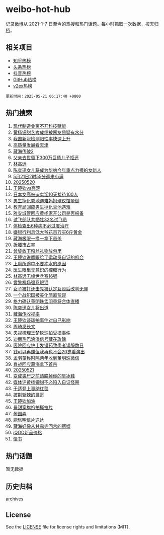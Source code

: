 # weibo-hot-hub

记录[微博](https://www.weibo.com)从 2021-1-7 日至今的热搜和热门话题。每小时抓取一次数据，按天[归档](archives)。

## 相关项目

- [知乎热榜](https://github.com/lonnyzhang423/zhihu-hot-hub)
- [头条热榜](https://github.com/lonnyzhang423/toutiao-hot-hub)
- [抖音热榜](https://github.com/lonnyzhang423/douyin-hot-hub)
- [GitHub热榜](https://github.com/lonnyzhang423/github-hot-hub)
- [v2ex热榜](https://github.com/lonnyzhang423/v2ex-hot-hub)


`更新时间：2025-05-21 06:17:40 +0800`

## 热门搜索

1. [现代制造业离不开科技赋能](https://m.weibo.cn/search?containerid=100103type%3D1%26t%3D10%26q%3D%23%E7%8E%B0%E4%BB%A3%E5%88%B6%E9%80%A0%E4%B8%9A%E7%A6%BB%E4%B8%8D%E5%BC%80%E7%A7%91%E6%8A%80%E8%B5%8B%E8%83%BD%23&stream_entry_id=51&isnewpage=1&extparam=seat%3D1%26cate%3D10103%26pos%3D0%26c_type%3D51%26filter_type%3Drealtimehot%26stream_entry_id%3D51%26q%3D%2523%25E7%258E%25B0%25E4%25BB%25A3%25E5%2588%25B6%25E9%2580%25A0%25E4%25B8%259A%25E7%25A6%25BB%25E4%25B8%258D%25E5%25BC%2580%25E7%25A7%2591%25E6%258A%2580%25E8%25B5%258B%25E8%2583%25BD%2523%26dgr%3D0%26display_time%3D1747779458%26pre_seqid%3D17477794588200338034566)
1. [黄杨钿甜艺考成绩被网友质疑有水分](https://m.weibo.cn/search?containerid=100103type%3D1%26t%3D10%26q%3D%23%E9%BB%84%E6%9D%A8%E9%92%BF%E7%94%9C%E8%89%BA%E8%80%83%E6%88%90%E7%BB%A9%E8%A2%AB%E7%BD%91%E5%8F%8B%E8%B4%A8%E7%96%91%E6%9C%89%E6%B0%B4%E5%88%86%23&stream_entry_id=31&isnewpage=1&extparam=seat%3D1%26lcate%3D5001%26realpos%3D1%26stream_entry_id%3D31%26q%3D%2523%25E9%25BB%2584%25E6%259D%25A8%25E9%2592%25BF%25E7%2594%259C%25E8%2589%25BA%25E8%2580%2583%25E6%2588%2590%25E7%25BB%25A9%25E8%25A2%25AB%25E7%25BD%2591%25E5%258F%258B%25E8%25B4%25A8%25E7%2596%2591%25E6%259C%2589%25E6%25B0%25B4%25E5%2588%2586%2523%26dgr%3D0%26band_rank%3D1%26cate%3D5001%26pos%3D0%26c_type%3D31%26flag%3D2%26filter_type%3Drealtimehot%26display_time%3D1747779458%26pre_seqid%3D17477794588200338034566)
1. [我国新冠检测阳性率快速上升](https://m.weibo.cn/search?containerid=100103type%3D1%26t%3D10%26q%3D%23%E6%88%91%E5%9B%BD%E6%96%B0%E5%86%A0%E6%A3%80%E6%B5%8B%E9%98%B3%E6%80%A7%E7%8E%87%E5%BF%AB%E9%80%9F%E4%B8%8A%E5%8D%87%23&stream_entry_id=31&isnewpage=1&extparam=seat%3D1%26lcate%3D5001%26realpos%3D2%26stream_entry_id%3D31%26q%3D%2523%25E6%2588%2591%25E5%259B%25BD%25E6%2596%25B0%25E5%2586%25A0%25E6%25A3%2580%25E6%25B5%258B%25E9%2598%25B3%25E6%2580%25A7%25E7%258E%2587%25E5%25BF%25AB%25E9%2580%259F%25E4%25B8%258A%25E5%258D%2587%2523%26dgr%3D0%26band_rank%3D2%26cate%3D5001%26pos%3D1%26c_type%3D31%26flag%3D2%26filter_type%3Drealtimehot%26display_time%3D1747779458%26pre_seqid%3D17477794588200338034566)
1. [高质量发展看天津](https://m.weibo.cn/search?containerid=100103type%3D1%26t%3D10%26q%3D%23%E9%AB%98%E8%B4%A8%E9%87%8F%E5%8F%91%E5%B1%95%E7%9C%8B%E5%A4%A9%E6%B4%A5%23&stream_entry_id=31&isnewpage=1&extparam=seat%3D1%26lcate%3D5001%26realpos%3D3%26stream_entry_id%3D31%26q%3D%2523%25E9%25AB%2598%25E8%25B4%25A8%25E9%2587%258F%25E5%258F%2591%25E5%25B1%2595%25E7%259C%258B%25E5%25A4%25A9%25E6%25B4%25A5%2523%26dgr%3D0%26band_rank%3D3%26cate%3D5001%26pos%3D2%26c_type%3D31%26flag%3D0%26filter_type%3Drealtimehot%26display_time%3D1747779458%26pre_seqid%3D17477794588200338034566)
1. [藏海传破2](https://m.weibo.cn/search?containerid=100103type%3D1%26t%3D10%26q%3D%23%E8%97%8F%E6%B5%B7%E4%BC%A0%E7%A0%B42%23&stream_entry_id=31&isnewpage=1&extparam=seat%3D1%26lcate%3D5001%26realpos%3D4%26stream_entry_id%3D31%26q%3D%2523%25E8%2597%258F%25E6%25B5%25B7%25E4%25BC%25A0%25E7%25A0%25B42%2523%26dgr%3D0%26band_rank%3D4%26cate%3D5001%26pos%3D3%26c_type%3D31%26flag%3D16%26filter_type%3Drealtimehot%26display_time%3D1747779458%26pre_seqid%3D17477794588200338034566)
1. [父亲去世留下300万巨债儿子拒还](https://m.weibo.cn/search?containerid=100103type%3D1%26t%3D10%26q%3D%23%E7%88%B6%E4%BA%B2%E5%8E%BB%E4%B8%96%E7%95%99%E4%B8%8B300%E4%B8%87%E5%B7%A8%E5%80%BA%E5%84%BF%E5%AD%90%E6%8B%92%E8%BF%98%23&stream_entry_id=31&isnewpage=1&extparam=seat%3D1%26lcate%3D5001%26realpos%3D5%26stream_entry_id%3D31%26q%3D%2523%25E7%2588%25B6%25E4%25BA%25B2%25E5%258E%25BB%25E4%25B8%2596%25E7%2595%2599%25E4%25B8%258B300%25E4%25B8%2587%25E5%25B7%25A8%25E5%2580%25BA%25E5%2584%25BF%25E5%25AD%2590%25E6%258B%2592%25E8%25BF%2598%2523%26dgr%3D0%26band_rank%3D5%26cate%3D5001%26pos%3D4%26c_type%3D31%26flag%3D0%26filter_type%3Drealtimehot%26display_time%3D1747779458%26pre_seqid%3D17477794588200338034566)
1. [林高远](https://m.weibo.cn/search?containerid=100103type%3D1%26t%3D10%26q%3D%E6%9E%97%E9%AB%98%E8%BF%9C&stream_entry_id=31&isnewpage=1&extparam=seat%3D1%26lcate%3D5001%26realpos%3D6%26stream_entry_id%3D31%26q%3D%25E6%259E%2597%25E9%25AB%2598%25E8%25BF%259C%26dgr%3D0%26band_rank%3D6%26cate%3D5001%26pos%3D5%26c_type%3D31%26flag%3D0%26filter_type%3Drealtimehot%26display_time%3D1747779458%26pre_seqid%3D17477794588200338034566)
1. [陈奕迅女儿将成为华纳今年重点力捧的女新人](https://m.weibo.cn/search?containerid=100103type%3D1%26t%3D10%26q%3D%23%E9%99%88%E5%A5%95%E8%BF%85%E5%A5%B3%E5%84%BF%E5%B0%86%E6%88%90%E4%B8%BA%E5%8D%8E%E7%BA%B3%E4%BB%8A%E5%B9%B4%E9%87%8D%E7%82%B9%E5%8A%9B%E6%8D%A7%E7%9A%84%E5%A5%B3%E6%96%B0%E4%BA%BA%23&stream_entry_id=31&isnewpage=1&extparam=seat%3D1%26lcate%3D5001%26realpos%3D7%26stream_entry_id%3D31%26q%3D%2523%25E9%2599%2588%25E5%25A5%2595%25E8%25BF%2585%25E5%25A5%25B3%25E5%2584%25BF%25E5%25B0%2586%25E6%2588%2590%25E4%25B8%25BA%25E5%258D%258E%25E7%25BA%25B3%25E4%25BB%258A%25E5%25B9%25B4%25E9%2587%258D%25E7%2582%25B9%25E5%258A%259B%25E6%258D%25A7%25E7%259A%2584%25E5%25A5%25B3%25E6%2596%25B0%25E4%25BA%25BA%2523%26dgr%3D0%26band_rank%3D7%26cate%3D5001%26pos%3D6%26c_type%3D31%26flag%3D2%26filter_type%3Drealtimehot%26display_time%3D1747779458%26pre_seqid%3D17477794588200338034566)
1. [5月21日2时55分迎来小满](https://m.weibo.cn/search?containerid=100103type%3D1%26t%3D10%26q%3D%235%E6%9C%8821%E6%97%A52%E6%97%B655%E5%88%86%E8%BF%8E%E6%9D%A5%E5%B0%8F%E6%BB%A1%23&stream_entry_id=31&isnewpage=1&extparam=seat%3D1%26lcate%3D5001%26realpos%3D8%26stream_entry_id%3D31%26q%3D%25235%25E6%259C%258821%25E6%2597%25A52%25E6%2597%25B655%25E5%2588%2586%25E8%25BF%258E%25E6%259D%25A5%25E5%25B0%258F%25E6%25BB%25A1%2523%26dgr%3D0%26band_rank%3D8%26cate%3D5001%26pos%3D7%26c_type%3D31%26flag%3D0%26filter_type%3Drealtimehot%26display_time%3D1747779458%26pre_seqid%3D17477794588200338034566)
1. [20250520](https://m.weibo.cn/search?containerid=100103type%3D1%26t%3D10%26q%3D%2320250520%23&stream_entry_id=31&isnewpage=1&extparam=seat%3D1%26lcate%3D5001%26realpos%3D9%26stream_entry_id%3D31%26q%3D%252320250520%2523%26dgr%3D0%26band_rank%3D9%26cate%3D5001%26pos%3D8%26c_type%3D31%26flag%3D16%26filter_type%3Drealtimehot%26display_time%3D1747779458%26pre_seqid%3D17477794588200338034566)
1. [王楚钦vs高茨](https://m.weibo.cn/search?containerid=100103type%3D1%26t%3D10%26q%3D%23%E7%8E%8B%E6%A5%9A%E9%92%A6vs%E9%AB%98%E8%8C%A8%23&stream_entry_id=31&isnewpage=1&extparam=seat%3D1%26lcate%3D5001%26realpos%3D10%26stream_entry_id%3D31%26q%3D%2523%25E7%258E%258B%25E6%25A5%259A%25E9%2592%25A6vs%25E9%25AB%2598%25E8%258C%25A8%2523%26dgr%3D0%26band_rank%3D10%26cate%3D5001%26pos%3D9%26c_type%3D31%26flag%3D0%26filter_type%3Drealtimehot%26display_time%3D1747779458%26pre_seqid%3D17477794588200338034566)
1. [日本女高被迫卖淫10天接待100人](https://m.weibo.cn/search?containerid=100103type%3D1%26t%3D10%26q%3D%E6%97%A5%E6%9C%AC%E5%A5%B3%E9%AB%98%E8%A2%AB%E8%BF%AB%E5%8D%96%E6%B7%AB10%E5%A4%A9%E6%8E%A5%E5%BE%85100%E4%BA%BA&stream_entry_id=31&isnewpage=1&extparam=seat%3D1%26lcate%3D5001%26realpos%3D11%26stream_entry_id%3D31%26q%3D%25E6%2597%25A5%25E6%259C%25AC%25E5%25A5%25B3%25E9%25AB%2598%25E8%25A2%25AB%25E8%25BF%25AB%25E5%258D%2596%25E6%25B7%25AB10%25E5%25A4%25A9%25E6%258E%25A5%25E5%25BE%2585100%25E4%25BA%25BA%26dgr%3D0%26band_rank%3D11%26cate%3D5001%26pos%3D10%26c_type%3D31%26flag%3D2%26filter_type%3Drealtimehot%26display_time%3D1747779458%26pre_seqid%3D17477794588200338034566)
1. [男生掉化粪池遇难妈妈殡仪馆晕倒](https://m.weibo.cn/search?containerid=100103type%3D1%26t%3D10%26q%3D%23%E7%94%B7%E7%94%9F%E6%8E%89%E5%8C%96%E7%B2%AA%E6%B1%A0%E9%81%87%E9%9A%BE%E5%A6%88%E5%A6%88%E6%AE%A1%E4%BB%AA%E9%A6%86%E6%99%95%E5%80%92%23&stream_entry_id=31&isnewpage=1&extparam=seat%3D1%26lcate%3D5001%26realpos%3D12%26stream_entry_id%3D31%26q%3D%2523%25E7%2594%25B7%25E7%2594%259F%25E6%258E%2589%25E5%258C%2596%25E7%25B2%25AA%25E6%25B1%25A0%25E9%2581%2587%25E9%259A%25BE%25E5%25A6%2588%25E5%25A6%2588%25E6%25AE%25A1%25E4%25BB%25AA%25E9%25A6%2586%25E6%2599%2595%25E5%2580%2592%2523%26dgr%3D0%26band_rank%3D12%26cate%3D5001%26pos%3D11%26c_type%3D31%26flag%3D0%26filter_type%3Drealtimehot%26display_time%3D1747779458%26pre_seqid%3D17477794588200338034566)
1. [教育局回应男生掉化粪池遇难](https://m.weibo.cn/search?containerid=100103type%3D1%26t%3D10%26q%3D%23%E6%95%99%E8%82%B2%E5%B1%80%E5%9B%9E%E5%BA%94%E7%94%B7%E7%94%9F%E6%8E%89%E5%8C%96%E7%B2%AA%E6%B1%A0%E9%81%87%E9%9A%BE%23&stream_entry_id=31&isnewpage=1&extparam=seat%3D1%26lcate%3D5001%26realpos%3D13%26stream_entry_id%3D31%26q%3D%2523%25E6%2595%2599%25E8%2582%25B2%25E5%25B1%2580%25E5%259B%259E%25E5%25BA%2594%25E7%2594%25B7%25E7%2594%259F%25E6%258E%2589%25E5%258C%2596%25E7%25B2%25AA%25E6%25B1%25A0%25E9%2581%2587%25E9%259A%25BE%2523%26dgr%3D0%26band_rank%3D13%26cate%3D5001%26pos%3D12%26c_type%3D31%26flag%3D0%26filter_type%3Drealtimehot%26display_time%3D1747779458%26pre_seqid%3D17477794588200338034566)
1. [雅安城管回应黄杨家开公司是否报备](https://m.weibo.cn/search?containerid=100103type%3D1%26t%3D10%26q%3D%23%E9%9B%85%E5%AE%89%E5%9F%8E%E7%AE%A1%E5%9B%9E%E5%BA%94%E9%BB%84%E6%9D%A8%E5%AE%B6%E5%BC%80%E5%85%AC%E5%8F%B8%E6%98%AF%E5%90%A6%E6%8A%A5%E5%A4%87%23&stream_entry_id=31&isnewpage=1&extparam=seat%3D1%26lcate%3D5001%26realpos%3D14%26stream_entry_id%3D31%26q%3D%2523%25E9%259B%2585%25E5%25AE%2589%25E5%259F%258E%25E7%25AE%25A1%25E5%259B%259E%25E5%25BA%2594%25E9%25BB%2584%25E6%259D%25A8%25E5%25AE%25B6%25E5%25BC%2580%25E5%2585%25AC%25E5%258F%25B8%25E6%2598%25AF%25E5%2590%25A6%25E6%258A%25A5%25E5%25A4%2587%2523%26dgr%3D0%26band_rank%3D14%26cate%3D5001%26pos%3D13%26c_type%3D31%26flag%3D0%26filter_type%3Drealtimehot%26display_time%3D1747779458%26pre_seqid%3D17477794588200338034566)
1. [试飞部队共牺牲32名试飞员](https://m.weibo.cn/search?containerid=100103type%3D1%26t%3D10%26q%3D%E8%AF%95%E9%A3%9E%E9%83%A8%E9%98%9F%E5%85%B1%E7%89%BA%E7%89%B232%E5%90%8D%E8%AF%95%E9%A3%9E%E5%91%98&stream_entry_id=31&isnewpage=1&extparam=seat%3D1%26lcate%3D5001%26realpos%3D15%26stream_entry_id%3D31%26q%3D%25E8%25AF%2595%25E9%25A3%259E%25E9%2583%25A8%25E9%2598%259F%25E5%2585%25B1%25E7%2589%25BA%25E7%2589%25B232%25E5%2590%258D%25E8%25AF%2595%25E9%25A3%259E%25E5%2591%2598%26dgr%3D0%26band_rank%3D15%26cate%3D5001%26pos%3D14%26c_type%3D31%26flag%3D0%26filter_type%3Drealtimehot%26display_time%3D1747779458%26pre_seqid%3D17477794588200338034566)
1. [体检查出6种病不必过度治疗](https://m.weibo.cn/search?containerid=100103type%3D1%26t%3D10%26q%3D%23%E4%BD%93%E6%A3%80%E6%9F%A5%E5%87%BA6%E7%A7%8D%E7%97%85%E4%B8%8D%E5%BF%85%E8%BF%87%E5%BA%A6%E6%B2%BB%E7%96%97%23&stream_entry_id=31&isnewpage=1&extparam=seat%3D1%26lcate%3D5001%26realpos%3D16%26stream_entry_id%3D31%26q%3D%2523%25E4%25BD%2593%25E6%25A3%2580%25E6%259F%25A5%25E5%2587%25BA6%25E7%25A7%258D%25E7%2597%2585%25E4%25B8%258D%25E5%25BF%2585%25E8%25BF%2587%25E5%25BA%25A6%25E6%25B2%25BB%25E7%2596%2597%2523%26dgr%3D0%26band_rank%3D16%26cate%3D5001%26pos%3D15%26c_type%3D31%26flag%3D0%26filter_type%3Drealtimehot%26display_time%3D1747779458%26pre_seqid%3D17477794588200338034566)
1. [嫌银行利息低大爷花百万买6斤黄金](https://m.weibo.cn/search?containerid=100103type%3D1%26t%3D10%26q%3D%23%E5%AB%8C%E9%93%B6%E8%A1%8C%E5%88%A9%E6%81%AF%E4%BD%8E%E5%A4%A7%E7%88%B7%E8%8A%B1%E7%99%BE%E4%B8%87%E4%B9%B06%E6%96%A4%E9%BB%84%E9%87%91%23&stream_entry_id=31&isnewpage=1&extparam=seat%3D1%26lcate%3D5001%26realpos%3D17%26stream_entry_id%3D31%26q%3D%2523%25E5%25AB%258C%25E9%2593%25B6%25E8%25A1%258C%25E5%2588%25A9%25E6%2581%25AF%25E4%25BD%258E%25E5%25A4%25A7%25E7%2588%25B7%25E8%258A%25B1%25E7%2599%25BE%25E4%25B8%2587%25E4%25B9%25B06%25E6%2596%25A4%25E9%25BB%2584%25E9%2587%2591%2523%26dgr%3D0%26band_rank%3D17%26cate%3D5001%26pos%3D16%26c_type%3D31%26flag%3D0%26filter_type%3Drealtimehot%26display_time%3D1747779458%26pre_seqid%3D17477794588200338034566)
1. [藏海极限一换一拿下首杀](https://m.weibo.cn/search?containerid=100103type%3D1%26t%3D10%26q%3D%23%E8%97%8F%E6%B5%B7%E6%9E%81%E9%99%90%E4%B8%80%E6%8D%A2%E4%B8%80%E6%8B%BF%E4%B8%8B%E9%A6%96%E6%9D%80%23&stream_entry_id=31&isnewpage=1&extparam=seat%3D1%26lcate%3D5001%26realpos%3D18%26stream_entry_id%3D31%26q%3D%2523%25E8%2597%258F%25E6%25B5%25B7%25E6%259E%2581%25E9%2599%2590%25E4%25B8%2580%25E6%258D%25A2%25E4%25B8%2580%25E6%258B%25BF%25E4%25B8%258B%25E9%25A6%2596%25E6%259D%2580%2523%26dgr%3D0%26band_rank%3D18%26cate%3D5001%26pos%3D17%26c_type%3D31%26flag%3D0%26filter_type%3Drealtimehot%26display_time%3D1747779458%26pre_seqid%3D17477794588200338034566)
1. [折腰市占率](https://m.weibo.cn/search?containerid=100103type%3D1%26t%3D10%26q%3D%23%E6%8A%98%E8%85%B0%E5%B8%82%E5%8D%A0%E7%8E%87%23&stream_entry_id=31&isnewpage=1&extparam=seat%3D1%26lcate%3D5001%26realpos%3D19%26stream_entry_id%3D31%26q%3D%2523%25E6%258A%2598%25E8%2585%25B0%25E5%25B8%2582%25E5%258D%25A0%25E7%258E%2587%2523%26dgr%3D0%26band_rank%3D19%26cate%3D5001%26pos%3D18%26c_type%3D31%26flag%3D0%26filter_type%3Drealtimehot%26display_time%3D1747779458%26pre_seqid%3D17477794588200338034566)
1. [曾黎收下粉丝礼物放包里](https://m.weibo.cn/search?containerid=100103type%3D1%26t%3D10%26q%3D%23%E6%9B%BE%E9%BB%8E%E6%94%B6%E4%B8%8B%E7%B2%89%E4%B8%9D%E7%A4%BC%E7%89%A9%E6%94%BE%E5%8C%85%E9%87%8C%23&stream_entry_id=31&isnewpage=1&extparam=seat%3D1%26lcate%3D5001%26realpos%3D20%26stream_entry_id%3D31%26q%3D%2523%25E6%259B%25BE%25E9%25BB%258E%25E6%2594%25B6%25E4%25B8%258B%25E7%25B2%2589%25E4%25B8%259D%25E7%25A4%25BC%25E7%2589%25A9%25E6%2594%25BE%25E5%258C%2585%25E9%2587%258C%2523%26dgr%3D0%26band_rank%3D20%26cate%3D5001%26pos%3D19%26c_type%3D31%26flag%3D0%26filter_type%3Drealtimehot%26display_time%3D1747779458%26pre_seqid%3D17477794588200338034566)
1. [王楚钦说鹰眼给了运动员自证的机会](https://m.weibo.cn/search?containerid=100103type%3D1%26t%3D10%26q%3D%23%E7%8E%8B%E6%A5%9A%E9%92%A6%E8%AF%B4%E9%B9%B0%E7%9C%BC%E7%BB%99%E4%BA%86%E8%BF%90%E5%8A%A8%E5%91%98%E8%87%AA%E8%AF%81%E7%9A%84%E6%9C%BA%E4%BC%9A%23&stream_entry_id=31&isnewpage=1&extparam=seat%3D1%26lcate%3D5001%26realpos%3D21%26stream_entry_id%3D31%26q%3D%2523%25E7%258E%258B%25E6%25A5%259A%25E9%2592%25A6%25E8%25AF%25B4%25E9%25B9%25B0%25E7%259C%25BC%25E7%25BB%2599%25E4%25BA%2586%25E8%25BF%2590%25E5%258A%25A8%25E5%2591%2598%25E8%2587%25AA%25E8%25AF%2581%25E7%259A%2584%25E6%259C%25BA%25E4%25BC%259A%2523%26dgr%3D0%26band_rank%3D21%26cate%3D5001%26pos%3D20%26c_type%3D31%26flag%3D0%26filter_type%3Drealtimehot%26display_time%3D1747779458%26pre_seqid%3D17477794588200338034566)
1. [上厕所途中不要冲水的原因](https://m.weibo.cn/search?containerid=100103type%3D1%26t%3D10%26q%3D%E4%B8%8A%E5%8E%95%E6%89%80%E9%80%94%E4%B8%AD%E4%B8%8D%E8%A6%81%E5%86%B2%E6%B0%B4%E7%9A%84%E5%8E%9F%E5%9B%A0&stream_entry_id=31&isnewpage=1&extparam=seat%3D1%26lcate%3D5001%26realpos%3D22%26stream_entry_id%3D31%26q%3D%25E4%25B8%258A%25E5%258E%2595%25E6%2589%2580%25E9%2580%2594%25E4%25B8%25AD%25E4%25B8%258D%25E8%25A6%2581%25E5%2586%25B2%25E6%25B0%25B4%25E7%259A%2584%25E5%258E%259F%25E5%259B%25A0%26dgr%3D0%26band_rank%3D22%26cate%3D5001%26pos%3D21%26c_type%3D31%26flag%3D0%26filter_type%3Drealtimehot%26display_time%3D1747779458%26pre_seqid%3D17477794588200338034566)
1. [医生眼里无意识的控糖行为](https://m.weibo.cn/search?containerid=100103type%3D1%26t%3D10%26q%3D%E5%8C%BB%E7%94%9F%E7%9C%BC%E9%87%8C%E6%97%A0%E6%84%8F%E8%AF%86%E7%9A%84%E6%8E%A7%E7%B3%96%E8%A1%8C%E4%B8%BA&stream_entry_id=31&isnewpage=1&extparam=seat%3D1%26lcate%3D5001%26realpos%3D23%26stream_entry_id%3D31%26q%3D%25E5%258C%25BB%25E7%2594%259F%25E7%259C%25BC%25E9%2587%258C%25E6%2597%25A0%25E6%2584%258F%25E8%25AF%2586%25E7%259A%2584%25E6%258E%25A7%25E7%25B3%2596%25E8%25A1%258C%25E4%25B8%25BA%26dgr%3D0%26band_rank%3D23%26cate%3D5001%26pos%3D22%26c_type%3D31%26flag%3D0%26filter_type%3Drealtimehot%26display_time%3D1747779458%26pre_seqid%3D17477794588200338034566)
1. [林高远无缘世乒赛16强](https://m.weibo.cn/search?containerid=100103type%3D1%26t%3D10%26q%3D%23%E6%9E%97%E9%AB%98%E8%BF%9C%E6%97%A0%E7%BC%98%E4%B8%96%E4%B9%92%E8%B5%9B16%E5%BC%BA%23&stream_entry_id=31&isnewpage=1&extparam=seat%3D1%26lcate%3D5001%26realpos%3D24%26stream_entry_id%3D31%26q%3D%2523%25E6%259E%2597%25E9%25AB%2598%25E8%25BF%259C%25E6%2597%25A0%25E7%25BC%2598%25E4%25B8%2596%25E4%25B9%2592%25E8%25B5%259B16%25E5%25BC%25BA%2523%26dgr%3D0%26band_rank%3D24%26cate%3D5001%26pos%3D23%26c_type%3D31%26flag%3D0%26filter_type%3Drealtimehot%26display_time%3D1747779458%26pre_seqid%3D17477794588200338034566)
1. [曾黎机场强忍眼泪](https://m.weibo.cn/search?containerid=100103type%3D1%26t%3D10%26q%3D%23%E6%9B%BE%E9%BB%8E%E6%9C%BA%E5%9C%BA%E5%BC%BA%E5%BF%8D%E7%9C%BC%E6%B3%AA%23&stream_entry_id=31&isnewpage=1&extparam=seat%3D1%26lcate%3D5001%26realpos%3D25%26stream_entry_id%3D31%26q%3D%2523%25E6%259B%25BE%25E9%25BB%258E%25E6%259C%25BA%25E5%259C%25BA%25E5%25BC%25BA%25E5%25BF%258D%25E7%259C%25BC%25E6%25B3%25AA%2523%26dgr%3D0%26band_rank%3D25%26cate%3D5001%26pos%3D24%26c_type%3D31%26flag%3D0%26filter_type%3Drealtimehot%26display_time%3D1747779458%26pre_seqid%3D17477794588200338034566)
1. [女子被打还击先被认定互殴后改判无罪](https://m.weibo.cn/search?containerid=100103type%3D1%26t%3D10%26q%3D%23%E5%A5%B3%E5%AD%90%E8%A2%AB%E6%89%93%E8%BF%98%E5%87%BB%E5%85%88%E8%A2%AB%E8%AE%A4%E5%AE%9A%E4%BA%92%E6%AE%B4%E5%90%8E%E6%94%B9%E5%88%A4%E6%97%A0%E7%BD%AA%23&stream_entry_id=31&isnewpage=1&extparam=seat%3D1%26lcate%3D5001%26realpos%3D26%26stream_entry_id%3D31%26q%3D%2523%25E5%25A5%25B3%25E5%25AD%2590%25E8%25A2%25AB%25E6%2589%2593%25E8%25BF%2598%25E5%2587%25BB%25E5%2585%2588%25E8%25A2%25AB%25E8%25AE%25A4%25E5%25AE%259A%25E4%25BA%2592%25E6%25AE%25B4%25E5%2590%258E%25E6%2594%25B9%25E5%2588%25A4%25E6%2597%25A0%25E7%25BD%25AA%2523%26dgr%3D0%26band_rank%3D26%26cate%3D5001%26pos%3D25%26c_type%3D31%26flag%3D1%26filter_type%3Drealtimehot%26display_time%3D1747779458%26pre_seqid%3D17477794588200338034566)
1. [一个战犯国被美化简直荒谬](https://m.weibo.cn/search?containerid=100103type%3D1%26t%3D10%26q%3D%E4%B8%80%E4%B8%AA%E6%88%98%E7%8A%AF%E5%9B%BD%E8%A2%AB%E7%BE%8E%E5%8C%96%E7%AE%80%E7%9B%B4%E8%8D%92%E8%B0%AC&stream_entry_id=31&isnewpage=1&extparam=seat%3D1%26lcate%3D5001%26realpos%3D27%26stream_entry_id%3D31%26q%3D%25E4%25B8%2580%25E4%25B8%25AA%25E6%2588%2598%25E7%258A%25AF%25E5%259B%25BD%25E8%25A2%25AB%25E7%25BE%258E%25E5%258C%2596%25E7%25AE%2580%25E7%259B%25B4%25E8%258D%2592%25E8%25B0%25AC%26dgr%3D0%26band_rank%3D27%26cate%3D5001%26pos%3D26%26c_type%3D31%26flag%3D0%26filter_type%3Drealtimehot%26display_time%3D1747779458%26pre_seqid%3D17477794588200338034566)
1. [格力确认董明珠孟羽童将合体直播](https://m.weibo.cn/search?containerid=100103type%3D1%26t%3D10%26q%3D%23%E6%A0%BC%E5%8A%9B%E7%A1%AE%E8%AE%A4%E8%91%A3%E6%98%8E%E7%8F%A0%E5%AD%9F%E7%BE%BD%E7%AB%A5%E5%B0%86%E5%90%88%E4%BD%93%E7%9B%B4%E6%92%AD%23&stream_entry_id=31&isnewpage=1&extparam=seat%3D1%26lcate%3D5001%26realpos%3D28%26stream_entry_id%3D31%26q%3D%2523%25E6%25A0%25BC%25E5%258A%259B%25E7%25A1%25AE%25E8%25AE%25A4%25E8%2591%25A3%25E6%2598%258E%25E7%258F%25A0%25E5%25AD%259F%25E7%25BE%25BD%25E7%25AB%25A5%25E5%25B0%2586%25E5%2590%2588%25E4%25BD%2593%25E7%259B%25B4%25E6%2592%25AD%2523%26dgr%3D0%26band_rank%3D28%26cate%3D5001%26pos%3D27%26c_type%3D31%26flag%3D0%26filter_type%3Drealtimehot%26display_time%3D1747779458%26pre_seqid%3D17477794588200338034566)
1. [陈奕迅女儿将出道](https://m.weibo.cn/search?containerid=100103type%3D1%26t%3D10%26q%3D%23%E9%99%88%E5%A5%95%E8%BF%85%E5%A5%B3%E5%84%BF%E5%B0%86%E5%87%BA%E9%81%93%23&stream_entry_id=31&isnewpage=1&extparam=seat%3D1%26lcate%3D5001%26realpos%3D29%26stream_entry_id%3D31%26q%3D%2523%25E9%2599%2588%25E5%25A5%2595%25E8%25BF%2585%25E5%25A5%25B3%25E5%2584%25BF%25E5%25B0%2586%25E5%2587%25BA%25E9%2581%2593%2523%26dgr%3D0%26band_rank%3D29%26cate%3D5001%26pos%3D28%26c_type%3D31%26flag%3D0%26filter_type%3Drealtimehot%26display_time%3D1747779458%26pre_seqid%3D17477794588200338034566)
1. [藏海传收视率](https://m.weibo.cn/search?containerid=100103type%3D1%26t%3D10%26q%3D%E8%97%8F%E6%B5%B7%E4%BC%A0%E6%94%B6%E8%A7%86%E7%8E%87&stream_entry_id=31&isnewpage=1&extparam=seat%3D1%26lcate%3D5001%26realpos%3D30%26stream_entry_id%3D31%26q%3D%25E8%2597%258F%25E6%25B5%25B7%25E4%25BC%25A0%25E6%2594%25B6%25E8%25A7%2586%25E7%258E%2587%26dgr%3D0%26band_rank%3D30%26cate%3D5001%26pos%3D29%26c_type%3D31%26flag%3D0%26filter_type%3Drealtimehot%26display_time%3D1747779458%26pre_seqid%3D17477794588200338034566)
1. [王楚钦谈球拍事件对自己影响](https://m.weibo.cn/search?containerid=100103type%3D1%26t%3D10%26q%3D%23%E7%8E%8B%E6%A5%9A%E9%92%A6%E8%B0%88%E7%90%83%E6%8B%8D%E4%BA%8B%E4%BB%B6%E5%AF%B9%E8%87%AA%E5%B7%B1%E5%BD%B1%E5%93%8D%23&stream_entry_id=31&isnewpage=1&extparam=seat%3D1%26lcate%3D5001%26realpos%3D31%26stream_entry_id%3D31%26q%3D%2523%25E7%258E%258B%25E6%25A5%259A%25E9%2592%25A6%25E8%25B0%2588%25E7%2590%2583%25E6%258B%258D%25E4%25BA%258B%25E4%25BB%25B6%25E5%25AF%25B9%25E8%2587%25AA%25E5%25B7%25B1%25E5%25BD%25B1%25E5%2593%258D%2523%26dgr%3D0%26band_rank%3D31%26cate%3D5001%26pos%3D30%26c_type%3D31%26flag%3D0%26filter_type%3Drealtimehot%26display_time%3D1747779458%26pre_seqid%3D17477794588200338034566)
1. [周琦发长文](https://m.weibo.cn/search?containerid=100103type%3D1%26t%3D10%26q%3D%23%E5%91%A8%E7%90%A6%E5%8F%91%E9%95%BF%E6%96%87%23&stream_entry_id=31&isnewpage=1&extparam=seat%3D1%26lcate%3D5001%26realpos%3D32%26stream_entry_id%3D31%26q%3D%2523%25E5%2591%25A8%25E7%2590%25A6%25E5%258F%2591%25E9%2595%25BF%25E6%2596%2587%2523%26dgr%3D0%26band_rank%3D32%26cate%3D5001%26pos%3D31%26c_type%3D31%26flag%3D0%26filter_type%3Drealtimehot%26display_time%3D1747779458%26pre_seqid%3D17477794588200338034566)
1. [央视梳理王楚钦球拍受损事件](https://m.weibo.cn/search?containerid=100103type%3D1%26t%3D10%26q%3D%23%E5%A4%AE%E8%A7%86%E6%A2%B3%E7%90%86%E7%8E%8B%E6%A5%9A%E9%92%A6%E7%90%83%E6%8B%8D%E5%8F%97%E6%8D%9F%E4%BA%8B%E4%BB%B6%23&stream_entry_id=31&isnewpage=1&extparam=seat%3D1%26lcate%3D5001%26realpos%3D33%26stream_entry_id%3D31%26q%3D%2523%25E5%25A4%25AE%25E8%25A7%2586%25E6%25A2%25B3%25E7%2590%2586%25E7%258E%258B%25E6%25A5%259A%25E9%2592%25A6%25E7%2590%2583%25E6%258B%258D%25E5%258F%2597%25E6%258D%259F%25E4%25BA%258B%25E4%25BB%25B6%2523%26dgr%3D0%26band_rank%3D33%26cate%3D5001%26pos%3D32%26c_type%3D31%26flag%3D0%26filter_type%3Drealtimehot%26display_time%3D1747779458%26pre_seqid%3D17477794588200338034566)
1. [迪丽热巴浪漫信号藏在玫瑰](https://m.weibo.cn/search?containerid=100103type%3D1%26t%3D10%26q%3D%23%E8%BF%AA%E4%B8%BD%E7%83%AD%E5%B7%B4%E6%B5%AA%E6%BC%AB%E4%BF%A1%E5%8F%B7%E8%97%8F%E5%9C%A8%E7%8E%AB%E7%91%B0%23&stream_entry_id=31&isnewpage=1&extparam=seat%3D1%26lcate%3D5001%26realpos%3D34%26stream_entry_id%3D31%26q%3D%2523%25E8%25BF%25AA%25E4%25B8%25BD%25E7%2583%25AD%25E5%25B7%25B4%25E6%25B5%25AA%25E6%25BC%25AB%25E4%25BF%25A1%25E5%258F%25B7%25E8%2597%258F%25E5%259C%25A8%25E7%258E%25AB%25E7%2591%25B0%2523%26dgr%3D0%26band_rank%3D34%26cate%3D5001%26pos%3D33%26c_type%3D31%26flag%3D0%26filter_type%3Drealtimehot%26display_time%3D1747779458%26pre_seqid%3D17477794588200338034566)
1. [医院回应护士发错药致患者误服数日](https://m.weibo.cn/search?containerid=100103type%3D1%26t%3D10%26q%3D%23%E5%8C%BB%E9%99%A2%E5%9B%9E%E5%BA%94%E6%8A%A4%E5%A3%AB%E5%8F%91%E9%94%99%E8%8D%AF%E8%87%B4%E6%82%A3%E8%80%85%E8%AF%AF%E6%9C%8D%E6%95%B0%E6%97%A5%23&stream_entry_id=31&isnewpage=1&extparam=seat%3D1%26lcate%3D5001%26realpos%3D35%26stream_entry_id%3D31%26q%3D%2523%25E5%258C%25BB%25E9%2599%25A2%25E5%259B%259E%25E5%25BA%2594%25E6%258A%25A4%25E5%25A3%25AB%25E5%258F%2591%25E9%2594%2599%25E8%258D%25AF%25E8%2587%25B4%25E6%2582%25A3%25E8%2580%2585%25E8%25AF%25AF%25E6%259C%258D%25E6%2595%25B0%25E6%2597%25A5%2523%26dgr%3D0%26band_rank%3D35%26cate%3D5001%26pos%3D34%26c_type%3D31%26flag%3D1%26filter_type%3Drealtimehot%26display_time%3D1747779458%26pre_seqid%3D17477794588200338034566)
1. [钱可以再赚但我再也不会20岁看演出](https://m.weibo.cn/search?containerid=100103type%3D1%26t%3D10%26q%3D%E9%92%B1%E5%8F%AF%E4%BB%A5%E5%86%8D%E8%B5%9A%E4%BD%86%E6%88%91%E5%86%8D%E4%B9%9F%E4%B8%8D%E4%BC%9A20%E5%B2%81%E7%9C%8B%E6%BC%94%E5%87%BA&stream_entry_id=31&isnewpage=1&extparam=seat%3D1%26lcate%3D5001%26realpos%3D36%26stream_entry_id%3D31%26q%3D%25E9%2592%25B1%25E5%258F%25AF%25E4%25BB%25A5%25E5%2586%258D%25E8%25B5%259A%25E4%25BD%2586%25E6%2588%2591%25E5%2586%258D%25E4%25B9%259F%25E4%25B8%258D%25E4%25BC%259A20%25E5%25B2%2581%25E7%259C%258B%25E6%25BC%2594%25E5%2587%25BA%26dgr%3D0%26band_rank%3D36%26cate%3D5001%26pos%3D35%26c_type%3D31%26flag%3D0%26filter_type%3Drealtimehot%26display_time%3D1747779458%26pre_seqid%3D17477794588200338034566)
1. [孟羽童称时隔两年收到董明珠微信](https://m.weibo.cn/search?containerid=100103type%3D1%26t%3D10%26q%3D%23%E5%AD%9F%E7%BE%BD%E7%AB%A5%E7%A7%B0%E6%97%B6%E9%9A%94%E4%B8%A4%E5%B9%B4%E6%94%B6%E5%88%B0%E8%91%A3%E6%98%8E%E7%8F%A0%E5%BE%AE%E4%BF%A1%23&stream_entry_id=31&isnewpage=1&extparam=seat%3D1%26lcate%3D5001%26realpos%3D37%26stream_entry_id%3D31%26q%3D%2523%25E5%25AD%259F%25E7%25BE%25BD%25E7%25AB%25A5%25E7%25A7%25B0%25E6%2597%25B6%25E9%259A%2594%25E4%25B8%25A4%25E5%25B9%25B4%25E6%2594%25B6%25E5%2588%25B0%25E8%2591%25A3%25E6%2598%258E%25E7%258F%25A0%25E5%25BE%25AE%25E4%25BF%25A1%2523%26dgr%3D0%26band_rank%3D37%26cate%3D5001%26pos%3D36%26c_type%3D31%26flag%3D0%26filter_type%3Drealtimehot%26display_time%3D1747779458%26pre_seqid%3D17477794588200338034566)
1. [肖战回应藏海拿下首杀](https://m.weibo.cn/search?containerid=100103type%3D1%26t%3D10%26q%3D%23%E8%82%96%E6%88%98%E5%9B%9E%E5%BA%94%E8%97%8F%E6%B5%B7%E6%8B%BF%E4%B8%8B%E9%A6%96%E6%9D%80%23&stream_entry_id=31&isnewpage=1&extparam=seat%3D1%26lcate%3D5001%26realpos%3D38%26stream_entry_id%3D31%26q%3D%2523%25E8%2582%2596%25E6%2588%2598%25E5%259B%259E%25E5%25BA%2594%25E8%2597%258F%25E6%25B5%25B7%25E6%258B%25BF%25E4%25B8%258B%25E9%25A6%2596%25E6%259D%2580%2523%26dgr%3D0%26band_rank%3D38%26cate%3D5001%26pos%3D37%26c_type%3D31%26flag%3D0%26filter_type%3Drealtimehot%26display_time%3D1747779458%26pre_seqid%3D17477794588200338034566)
1. [20250521](https://m.weibo.cn/search?containerid=100103type%3D1%26t%3D10%26q%3D%2320250521%23&stream_entry_id=31&isnewpage=1&extparam=seat%3D1%26lcate%3D5001%26realpos%3D39%26stream_entry_id%3D31%26q%3D%252320250521%2523%26dgr%3D0%26band_rank%3D39%26cate%3D5001%26pos%3D38%26c_type%3D31%26flag%3D0%26filter_type%3Drealtimehot%26display_time%3D1747779458%26pre_seqid%3D17477794588200338034566)
1. [变成丧尸之前请脱掉你的旱冰鞋](https://m.weibo.cn/search?containerid=100103type%3D1%26t%3D10%26q%3D%E5%8F%98%E6%88%90%E4%B8%A7%E5%B0%B8%E4%B9%8B%E5%89%8D%E8%AF%B7%E8%84%B1%E6%8E%89%E4%BD%A0%E7%9A%84%E6%97%B1%E5%86%B0%E9%9E%8B&stream_entry_id=31&isnewpage=1&extparam=seat%3D1%26lcate%3D5001%26realpos%3D40%26stream_entry_id%3D31%26q%3D%25E5%258F%2598%25E6%2588%2590%25E4%25B8%25A7%25E5%25B0%25B8%25E4%25B9%258B%25E5%2589%258D%25E8%25AF%25B7%25E8%2584%25B1%25E6%258E%2589%25E4%25BD%25A0%25E7%259A%2584%25E6%2597%25B1%25E5%2586%25B0%25E9%259E%258B%26dgr%3D0%26band_rank%3D40%26cate%3D5001%26pos%3D39%26c_type%3D31%26flag%3D0%26filter_type%3Drealtimehot%26display_time%3D1747779458%26pre_seqid%3D17477794588200338034566)
1. [媒体评黄杨钿甜不必陷入自证怪圈](https://m.weibo.cn/search?containerid=100103type%3D1%26t%3D10%26q%3D%23%E5%AA%92%E4%BD%93%E8%AF%84%E9%BB%84%E6%9D%A8%E9%92%BF%E7%94%9C%E4%B8%8D%E5%BF%85%E9%99%B7%E5%85%A5%E8%87%AA%E8%AF%81%E6%80%AA%E5%9C%88%23&stream_entry_id=31&isnewpage=1&extparam=seat%3D1%26lcate%3D5001%26realpos%3D41%26stream_entry_id%3D31%26q%3D%2523%25E5%25AA%2592%25E4%25BD%2593%25E8%25AF%2584%25E9%25BB%2584%25E6%259D%25A8%25E9%2592%25BF%25E7%2594%259C%25E4%25B8%258D%25E5%25BF%2585%25E9%2599%25B7%25E5%2585%25A5%25E8%2587%25AA%25E8%25AF%2581%25E6%2580%25AA%25E5%259C%2588%2523%26dgr%3D0%26band_rank%3D41%26cate%3D5001%26pos%3D40%26c_type%3D31%26flag%3D0%26filter_type%3Drealtimehot%26display_time%3D1747779458%26pre_seqid%3D17477794588200338034566)
1. [于适登上戛纳红毯](https://m.weibo.cn/search?containerid=100103type%3D1%26t%3D10%26q%3D%23%E4%BA%8E%E9%80%82%E7%99%BB%E4%B8%8A%E6%88%9B%E7%BA%B3%E7%BA%A2%E6%AF%AF%23&stream_entry_id=31&isnewpage=1&extparam=seat%3D1%26lcate%3D5001%26realpos%3D42%26stream_entry_id%3D31%26q%3D%2523%25E4%25BA%258E%25E9%2580%2582%25E7%2599%25BB%25E4%25B8%258A%25E6%2588%259B%25E7%25BA%25B3%25E7%25BA%25A2%25E6%25AF%25AF%2523%26dgr%3D0%26band_rank%3D42%26cate%3D5001%26pos%3D41%26c_type%3D31%26flag%3D0%26filter_type%3Drealtimehot%26display_time%3D1747779458%26pre_seqid%3D17477794588200338034566)
1. [披荆斩棘的哥哥](https://m.weibo.cn/search?containerid=100103type%3D1%26t%3D10%26q%3D%E6%8A%AB%E8%8D%86%E6%96%A9%E6%A3%98%E7%9A%84%E5%93%A5%E5%93%A5&stream_entry_id=31&isnewpage=1&extparam=seat%3D1%26lcate%3D5001%26realpos%3D43%26stream_entry_id%3D31%26q%3D%25E6%258A%25AB%25E8%258D%2586%25E6%2596%25A9%25E6%25A3%2598%25E7%259A%2584%25E5%2593%25A5%25E5%2593%25A5%26dgr%3D0%26band_rank%3D43%26cate%3D5001%26pos%3D42%26c_type%3D31%26flag%3D0%26filter_type%3Drealtimehot%26display_time%3D1747779458%26pre_seqid%3D17477794588200338034566)
1. [王楚钦加油](https://m.weibo.cn/search?containerid=100103type%3D1%26t%3D10%26q%3D%23%E7%8E%8B%E6%A5%9A%E9%92%A6%E5%8A%A0%E6%B2%B9%23&stream_entry_id=31&isnewpage=1&extparam=seat%3D1%26lcate%3D5001%26realpos%3D44%26stream_entry_id%3D31%26q%3D%2523%25E7%258E%258B%25E6%25A5%259A%25E9%2592%25A6%25E5%258A%25A0%25E6%25B2%25B9%2523%26dgr%3D0%26band_rank%3D44%26cate%3D5001%26pos%3D43%26c_type%3D31%26flag%3D0%26filter_type%3Drealtimehot%26display_time%3D1747779458%26pre_seqid%3D17477794588200338034566)
1. [景甜穿旗袍拍撕拉片](https://m.weibo.cn/search?containerid=100103type%3D1%26t%3D10%26q%3D%E6%99%AF%E7%94%9C%E7%A9%BF%E6%97%97%E8%A2%8D%E6%8B%8D%E6%92%95%E6%8B%89%E7%89%87&stream_entry_id=31&isnewpage=1&extparam=seat%3D1%26lcate%3D5001%26realpos%3D45%26stream_entry_id%3D31%26q%3D%25E6%2599%25AF%25E7%2594%259C%25E7%25A9%25BF%25E6%2597%2597%25E8%25A2%258D%25E6%258B%258D%25E6%2592%2595%25E6%258B%2589%25E7%2589%2587%26dgr%3D0%26band_rank%3D45%26cate%3D5001%26pos%3D44%26c_type%3D31%26flag%3D0%26filter_type%3Drealtimehot%26display_time%3D1747779458%26pre_seqid%3D17477794588200338034566)
1. [酱园弄](https://m.weibo.cn/search?containerid=100103type%3D1%26t%3D10%26q%3D%E9%85%B1%E5%9B%AD%E5%BC%84&stream_entry_id=31&isnewpage=1&extparam=seat%3D1%26lcate%3D5001%26realpos%3D46%26stream_entry_id%3D31%26q%3D%25E9%2585%25B1%25E5%259B%25AD%25E5%25BC%2584%26dgr%3D0%26band_rank%3D46%26cate%3D5001%26pos%3D45%26c_type%3D31%26flag%3D0%26filter_type%3Drealtimehot%26display_time%3D1747779458%26pre_seqid%3D17477794588200338034566)
1. [鹿晗明信片送达](https://m.weibo.cn/search?containerid=100103type%3D1%26t%3D10%26q%3D%23%E9%B9%BF%E6%99%97%E6%98%8E%E4%BF%A1%E7%89%87%E9%80%81%E8%BE%BE%23&stream_entry_id=31&isnewpage=1&extparam=seat%3D1%26lcate%3D5001%26realpos%3D47%26stream_entry_id%3D31%26q%3D%2523%25E9%25B9%25BF%25E6%2599%2597%25E6%2598%258E%25E4%25BF%25A1%25E7%2589%2587%25E9%2580%2581%25E8%25BE%25BE%2523%26dgr%3D0%26band_rank%3D47%26cate%3D5001%26pos%3D46%26c_type%3D31%26flag%3D0%26filter_type%3Drealtimehot%26display_time%3D1747779458%26pre_seqid%3D17477794588200338034566)
1. [藏海好像从甘露寺回宫的甄嬛](https://m.weibo.cn/search?containerid=100103type%3D1%26t%3D10%26q%3D%E8%97%8F%E6%B5%B7%E5%A5%BD%E5%83%8F%E4%BB%8E%E7%94%98%E9%9C%B2%E5%AF%BA%E5%9B%9E%E5%AE%AB%E7%9A%84%E7%94%84%E5%AC%9B&stream_entry_id=31&isnewpage=1&extparam=seat%3D1%26lcate%3D5001%26realpos%3D48%26stream_entry_id%3D31%26q%3D%25E8%2597%258F%25E6%25B5%25B7%25E5%25A5%25BD%25E5%2583%258F%25E4%25BB%258E%25E7%2594%2598%25E9%259C%25B2%25E5%25AF%25BA%25E5%259B%259E%25E5%25AE%25AB%25E7%259A%2584%25E7%2594%2584%25E5%25AC%259B%26dgr%3D0%26band_rank%3D48%26cate%3D5001%26pos%3D47%26c_type%3D31%26flag%3D1%26filter_type%3Drealtimehot%26display_time%3D1747779458%26pre_seqid%3D17477794588200338034566)
1. [iQOO新品价格](https://m.weibo.cn/search?containerid=100103type%3D1%26t%3D10%26q%3D%23iQOO%E6%96%B0%E5%93%81%E4%BB%B7%E6%A0%BC%23&stream_entry_id=31&isnewpage=1&extparam=seat%3D1%26lcate%3D5001%26realpos%3D49%26stream_entry_id%3D31%26q%3D%2523iQOO%25E6%2596%25B0%25E5%2593%2581%25E4%25BB%25B7%25E6%25A0%25BC%2523%26dgr%3D0%26band_rank%3D49%26cate%3D5001%26pos%3D48%26c_type%3D31%26flag%3D0%26filter_type%3Drealtimehot%26display_time%3D1747779458%26pre_seqid%3D17477794588200338034566)
1. [情书](https://m.weibo.cn/search?containerid=100103type%3D1%26t%3D10%26q%3D%E6%83%85%E4%B9%A6&stream_entry_id=31&isnewpage=1&extparam=seat%3D1%26lcate%3D5001%26realpos%3D50%26stream_entry_id%3D31%26q%3D%25E6%2583%2585%25E4%25B9%25A6%26dgr%3D0%26band_rank%3D50%26cate%3D5001%26pos%3D49%26c_type%3D31%26flag%3D0%26filter_type%3Drealtimehot%26display_time%3D1747779458%26pre_seqid%3D17477794588200338034566)

## 热门话题

暂无数据

## 历史归档

[archives](archives)

## License

See the [LICENSE](LICENSE) file for license rights and limitations (MIT).
